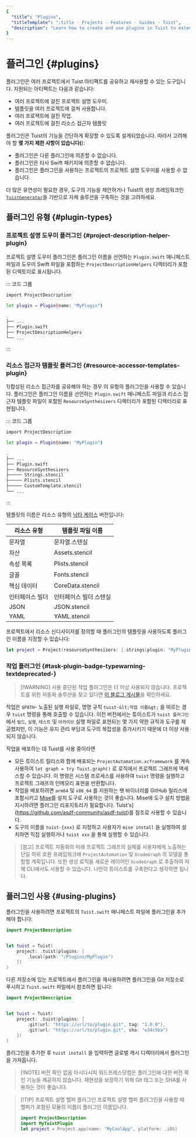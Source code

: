 ```yaml
---
{
  "title": "Plugins",
  "titleTemplate": ":title · Projects · Features · Guides · Tuist",
  "description": "Learn how to create and use plugins in Tuist to extend its functionality."
}
---
```

# 플러그인 {#plugins}

플러그인은 여러 프로젝트에서 Tuist 아티팩트를 공유하고 재사용할 수 있는 도구입니다. 지원되는 아티팩트는 다음과 같습니다:

- <LocalizedLink href="/guides/features/projects/code-sharing">여러 프로젝트에 걸친 프로젝트
  설명 도우미</LocalizedLink>.
- <LocalizedLink href="/guides/features/projects/templates">템플릿</LocalizedLink>을
  여러 프로젝트에 걸쳐 사용합니다.
- 여러 프로젝트에 걸친 작업.
- <LocalizedLink href="/guides/features/projects/synthesized-files">여러 프로젝트에 걸친
  리소스 접근자</LocalizedLink> 템플릿

플러그인은 Tuist의 기능을 간단하게 확장할 수 있도록 설계되었습니다. 따라서 고려해야 할 **몇 가지 제한 사항이 있습니다(**):

- 플러그인은 다른 플러그인에 의존할 수 없습니다.
- 플러그인은 타사 Swift 패키지에 의존할 수 없습니다.
- 플러그인은 플러그인을 사용하는 프로젝트의 프로젝트 설명 도우미를 사용할 수 없습니다.

더 많은 유연성이 필요한 경우, 도구의 기능을 제안하거나 Tuist의 생성 프레임워크인
[`TuistGenerator`](https://github.com/tuist/tuist/tree/main/Sources/TuistGenerator)을
기반으로 자체 솔루션을 구축하는 것을 고려하세요.

## 플러그인 유형 {#plugin-types}

### 프로젝트 설명 도우미 플러그인 {#project-description-helper-plugin}

프로젝트 설명 도우미 플러그인은 플러그인 이름을 선언하는 `Plugin.swift` 매니페스트 파일과 도우미 Swift 파일을 포함하는
`ProjectDescriptionHelpers` 디렉터리가 포함된 디렉토리로 표시됩니다.

::: 코드 그룹
```bash [Plugin.swift]
import ProjectDescription

let plugin = Plugin(name: "MyPlugin")
```
```bash [Directory structure]
.
├── ...
├── Plugin.swift
├── ProjectDescriptionHelpers
└── ...
```
:::

### 리소스 접근자 템플릿 플러그인 {#resource-accessor-templates-plugin}

1}합성된 리소스 접근자</LocalizedLink>를 공유해야 하는 경우 이 유형의 플러그인을 사용할 수 있습니다. 플러그인은 플러그인 이름을
선언하는 `Plugin.swift` 매니페스트 파일과 리소스 접근자 템플릿 파일이 포함된 `ResourceSynthesizers` 디렉터리가
포함된 디렉터리로 표현됩니다.


::: 코드 그룹
```bash [Plugin.swift]
import ProjectDescription

let plugin = Plugin(name: "MyPlugin")
```
```bash [Directory structure]
.
├── ...
├── Plugin.swift
├── ResourceSynthesizers
├───── Strings.stencil
├───── Plists.stencil
├───── CustomTemplate.stencil
└── ...
```
:::

템플릿의 이름은 리소스 유형의 [낙타 케이스](https://en.wikipedia.org/wiki/Camel_case) 버전입니다:

| 리소스 유형   | 템플릿 파일 이름        |
| -------- | ---------------- |
| 문자열      | 문자열.스텐실          |
| 자산       | Assets.stencil   |
| 속성 목록    | Plists.stencil   |
| 글꼴       | Fonts.stencil    |
| 핵심 데이터   | CoreData.stencil |
| 인터페이스 빌더 | 인터페이스 빌더 스텐실     |
| JSON     | JSON.stencil     |
| YAML     | YAML.stencil     |

프로젝트에서 리소스 신디사이저를 정의할 때 플러그인의 템플릿을 사용하도록 플러그인 이름을 지정할 수 있습니다:

```swift
let project = Project(resourceSynthesizers: [.strings(plugin: "MyPlugin")])
```

### 작업 플러그인 <Badge type="warning" text="deprecated" /> {#task-plugin-badge-typewarning-textdeprecated-}

> [!WARNING] 사용 중단된 작업 플러그인은 더 이상 사용되지 않습니다. 프로젝트를 위한 자동화 솔루션을 찾고 있다면 [이 블로그
> 게시물](https://tuist.dev/blog/2025/04/15/automation-in-swift-projects)을 확인하세요.

작업은 `$PATH`- 노출된 실행 파일로, 명명 규칙 `tuist-&lt;작업 이름&gt;` 을 따르는 경우 `tuist` 명령을 통해 호출할
수 있습니다. 이전 버전에서는 튜이스트가 `tuist 플러그인` 에서 `빌드`, `실행`, `테스트` 및 `아카이브` 실행 파일로 표현되는 몇
가지 약한 규칙과 도구를 제공했지만, 이 기능은 유지 관리 부담과 도구의 복잡성을 증가시키기 때문에 더 이상 사용되지 않습니다.

작업을 배포하는 데 Tuist를 사용 중이라면
- 모든 튜이스트 릴리스와 함께 배포되는 `ProjectAutomation.xcframework` 를 계속 사용하여 `let graph =
  try Tuist.graph()` 로 로직에서 프로젝트 그래프에 액세스할 수 있습니다. 이 명령은 시스템 프로세스를 사용하여 `tuist`
  명령을 실행하고 프로젝트 그래프의 인메모리 표현을 반환합니다.
- 작업을 배포하려면 `arm64` 및 `x86_64` 를 지원하는 팻 바이너리를 GitHub 릴리스에 포함시키고
  [Mise](https://mise.jdx.dev)를 설치 도구로 사용하는 것이 좋습니다. Mise에 도구 설치 방법을 지시하려면 플러그인
  리포지토리가 필요합니다. Tuist's](https://github.com/asdf-community/asdf-tuist)를 참조로 사용할
  수 있습니다.
- 도구의 이름을 `tuist-{xxx}` 로 지정하고 사용자가 `mise install` 을 실행하여 설치하면 직접 실행하거나 `tuist
  xxx` 을 통해 실행할 수 있습니다.

> [참고] 프로젝트 자동화의 미래 프로젝트 그래프의 실체를 사용자에게 노출하는 단일 하위 호환 프레임워크에 `ProjectAutomation`
> 및 `XcodeGraph` 의 모델을 통합할 계획입니다. 또한 생성 로직을 새로운 레이어인 `XcodeGraph` 로 추출하여 자체
> CLI에서도 사용할 수 있습니다. 나만의 튜이스트를 구축한다고 생각하면 됩니다.

## 플러그인 사용 {#using-plugins}

플러그인을 사용하려면 프로젝트의
<LocalizedLink href="/references/project-description/structs/tuist">`Tuist.swift`</LocalizedLink>
매니페스트 파일에 플러그인을 추가해야 합니다:

```swift
import ProjectDescription


let tuist = Tuist(
    project: .tuist(plugins: [
        .local(path: "/Plugins/MyPlugin")
    ])
)
```

다른 저장소에 있는 프로젝트에서 플러그인을 재사용하려면 플러그인을 Git 저장소로 푸시하고 `Tuist.swift` 파일에서 참조하면 됩니다:

```swift
import ProjectDescription


let tuist = Tuist(
    project: .tuist(plugins: [
        .git(url: "https://url/to/plugin.git", tag: "1.0.0"),
        .git(url: "https://url/to/plugin.git", sha: "e34c5ba")
    ])
)
```

플러그인을 추가한 후 `tuist install` 을 입력하면 글로벌 캐시 디렉터리에서 플러그인을 가져옵니다.

> [!NOTE] 버전 확인 없음 아시다시피 워드프레스닷컴은 플러그인에 대한 버전 확인 기능을 제공하지 않습니다. 재현성을 보장하기 위해 Git
> 태그 또는 SHA를 사용하는 것이 좋습니다.

> [!TIP] 프로젝트 설명 헬퍼 플러그인 프로젝트 설명 헬퍼 플러그인을 사용할 때 헬퍼가 포함된 모듈의 이름이 플러그인 이름입니다.
> ```swift
> import ProjectDescription
> import MyTuistPlugin
> let project = Project.app(name: "MyCoolApp", platform: .iOS)
> ```
